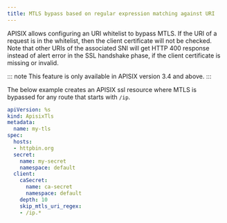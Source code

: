 ```yaml
---
title: MTLS bypass based on regular expression matching against URI
---
```


<!--
#
# Licensed to the Apache Software Foundation (ASF) under one or more
# contributor license agreements.  See the NOTICE file distributed with
# this work for additional information regarding copyright ownership.
# The ASF licenses this file to You under the Apache License, Version 2.0
# (the "License"); you may not use this file except in compliance with
# the License.  You may obtain a copy of the License at
#
#     http://www.apache.org/licenses/LICENSE-2.0
#
# Unless required by applicable law or agreed to in writing, software
# distributed under the License is distributed on an "AS IS" BASIS,
# WITHOUT WARRANTIES OR CONDITIONS OF ANY KIND, either express or implied.
# See the License for the specific language governing permissions and
# limitations under the License.
#
-->

APISIX allows configuring an URI whitelist to bypass MTLS. If the URI of a request is in the whitelist, then the client certificate will not be checked. Note that other URIs of the associated SNI will get HTTP 400 response instead of alert error in the SSL handshake phase, if the client certificate is missing or invalid.

::: note
This feature is only available in APISIX version 3.4 and above.
:::

The below example creates an APISIX ssl resource where MTLS is bypassed for any route that starts with `/ip`.

```yaml
apiVersion: %s
kind: ApisixTls
metadata:
  name: my-tls
spec:
  hosts:
  - httpbin.org
  secret:
    name: my-secret
    namespace: default
  client:
    caSecret:
      name: ca-secret
      namespace: default
    depth: 10
    skip_mtls_uri_regex:
    - /ip.*
```
